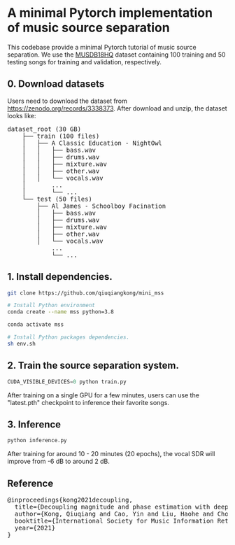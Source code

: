 # A minimal Pytorch implementation of music source separation

This codebase provide a minimal Pytorch tutorial of music source separation. We use the [MUSDB18HQ](https://zenodo.org/records/3338373) dataset containing 100 training and 50 testing songs for training and validation, respectively.

## 0. Download datasets

Users need to download the dataset from https://zenodo.org/records/3338373. After download and unzip, the dataset looks like:

<pre>
dataset_root (30 GB)
	├── train (100 files)
	│   ├── A Classic Education - NightOwl
	│   │   ├── bass.wav
	│   │   ├── drums.wav
	│   │   ├── mixture.wav
	│   │   ├── other.wav
	│   │   └── vocals.wav
	│		... 
	│		└── ...
	└── test (50 files)
	    ├── Al James - Schoolboy Facination
	    │   ├── bass.wav
	    │   ├── drums.wav
	    │   ├── mixture.wav
	    │   ├── other.wav
	    │   └── vocals.wav
		 	... 
		 	└── ...
</pre>

## 1. Install dependencies.

```bash
git clone https://github.com/qiuqiangkong/mini_mss

# Install Python environment
conda create --name mss python=3.8

conda activate mss

# Install Python packages dependencies.
sh env.sh
```

## 2. Train the source separation system.
```python
CUDA_VISIBLE_DEVICES=0 python train.py
```

After training on a single GPU for a few minutes, users can use the "latest.pth" checkpoint to inference their favorite songs.

## 3. Inference
```python
python inference.py
```

After training for around 10 - 20 minutes (20 epochs), the vocal SDR will improve from -6 dB to around 2 dB. 

## Reference
<pre>
@inproceedings{kong2021decoupling,
  title={Decoupling magnitude and phase estimation with deep resunet for music source separation},
  author={Kong, Qiuqiang and Cao, Yin and Liu, Haohe and Choi, Keunwoo and Wang, Yuxuan},
  booktitle={International Society for Music Information Retrieval (ISMIR)},
  year={2021}
}
</pre>